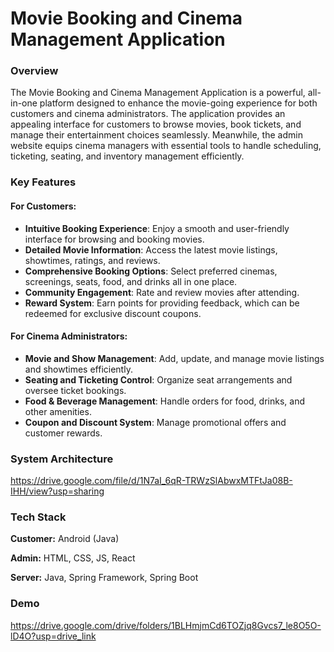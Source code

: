 
# **Movie Booking and Cinema Management Application**

### **Overview**  
The Movie Booking and Cinema Management Application is a powerful, all-in-one platform designed to enhance the movie-going experience for both customers and cinema administrators. The application provides an appealing interface for customers to browse movies, book tickets, and manage their entertainment choices seamlessly. Meanwhile, the admin website equips cinema managers with essential tools to handle scheduling, ticketing, seating, and inventory management efficiently.

### **Key Features**  

#### **For Customers:**  
- **Intuitive Booking Experience**: Enjoy a smooth and user-friendly interface for browsing and booking movies.  
- **Detailed Movie Information**: Access the latest movie listings, showtimes, ratings, and reviews.  
- **Comprehensive Booking Options**: Select preferred cinemas, screenings, seats, food, and drinks all in one place.  
- **Community Engagement**: Rate and review movies after attending.
- **Reward System**: Earn points for providing feedback, which can be redeemed for exclusive discount coupons.  

#### **For Cinema Administrators:**  
- **Movie and Show Management**: Add, update, and manage movie listings and showtimes efficiently.  
- **Seating and Ticketing Control**: Organize seat arrangements and oversee ticket bookings.  
- **Food & Beverage Management**: Handle orders for food, drinks, and other amenities.  
- **Coupon and Discount System**: Manage promotional offers and customer rewards.  

### **System Architecture**  

https://drive.google.com/file/d/1N7aI_6qR-TRWzSlAbwxMTFtJa08B-IHH/view?usp=sharing

### **Tech Stack**  

**Customer:** Android (Java)

**Admin:** HTML, CSS, JS, React

**Server:** Java, Spring Framework, Spring Boot

### **Demo**
https://drive.google.com/drive/folders/1BLHmjmCd6TOZjq8Gvcs7_le8O5O-lD4O?usp=drive_link
